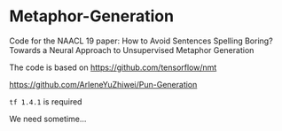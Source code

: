 # Metaphor-Generation
Code for the NAACL 19 paper: How to Avoid Sentences Spelling Boring?
Towards a Neural Approach to Unsupervised Metaphor Generation

The code is based on 
https://github.com/tensorflow/nmt

https://github.com/ArleneYuZhiwei/Pun-Generation

`tf 1.4.1` is required
 
 We need sometime...
    

